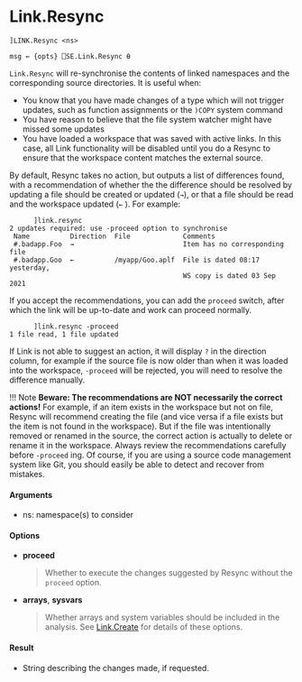 # Link.Resync 

    ]LINK.Resync <ns> 
    
    msg ← {opts} ⎕SE.Link.Resync ⍬

`Link.Resync` will re-synchronise the contents of linked namespaces and the corresponding source directories. It is useful when:

* You know that you have made changes of a type which will not trigger updates, such as function assignments or the `)COPY` system command
* You have reason to believe that the file system watcher might have missed some updates
* You have loaded a workspace that was saved with active links. In this case, all Link functionality will be disabled until you do a Resync to ensure that the workspace content matches the external source.

By default, Resync takes no action, but outputs a list of differences found, with a recommendation of whether the the difference should be resolved by updating a file should be created or updated (`→`), or that a file should be read and the workspace updated (`←` ). For example:

```
      ]link.resync
2 updates required: use -proceed option to synchronise
 Name          Direction  File             Comments
 #.badapp.Foo  →                           Item has no corresponding file
 #.badapp.Goo  ←          /myapp/Goo.aplf  File is dated 08:17 yesterday,
                                           WS copy is dated 03 Sep 2021 
```

If you accept the recommendations, you can add the `proceed` switch, after which the link will be up-to-date and work can proceed normally.

```apl
      ]link.resync -proceed
1 file read, 1 file updated 
```

If Link is not able to suggest an action, it will display `?` in the direction column, for example if the source file is now older than when it was loaded into the workspace, `-proceed` will be rejected, you will need to resolve the difference manually.

!!! Note
	**Beware: The recommendations are NOT necessarily the correct actions!** For example, if an item exists in the workspace but not on file, Resync will recommend creating the file (and vice versa if a file exists but the item is not found in the workspace). But if the file was intentionally removed or renamed in the source, the correct action is actually to delete or rename it in the workspace. Always review the recommendations carefully before `-proceed` ing. Of course, if you are using a source code management system like Git, you should easily be able to detect and recover from mistakes.

#### Arguments

- ns: namespace(s) to consider

#### Options

- **proceed**

  > Whether to execute the changes suggested by Resync without the `proceed` option.

- **arrays**, **sysvars**

  > Whether arrays and system variables should be included in the analysis. See [Link.Create](Link.Create.md) for details of these options.

#### Result

- String describing the changes made, if requested.